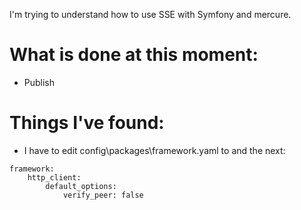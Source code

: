I'm trying to understand how to use SSE with Symfony and mercure.

# What is done at this moment:
* Publish

# Things I've found:
* I have to edit config\packages\framework.yaml to and the next:
```
framework:
    http_client:
        default_options:
            verify_peer: false
```
